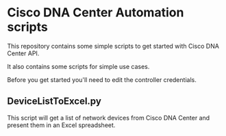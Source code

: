 # Cisco DNA Center Automation scripts

This repository contains some simple scripts to get started with Cisco DNA Center API.

It also contains some scripts for simple use cases.

Before you get started you'll need to edit the controller credentials.

## DeviceListToExcel.py

This script will get a list of network devices from Cisco DNA Center and present them in an Excel spreadsheet.
